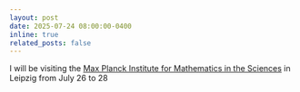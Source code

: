 ```yaml
---
layout: post
date: 2025-07-24 08:00:00-0400
inline: true
related_posts: false
---
```


I will be visiting the [Max Planck Institute for Mathematics in the Sciences](https://www.mis.mpg.de/) in Leipzig from July 26 to 28
